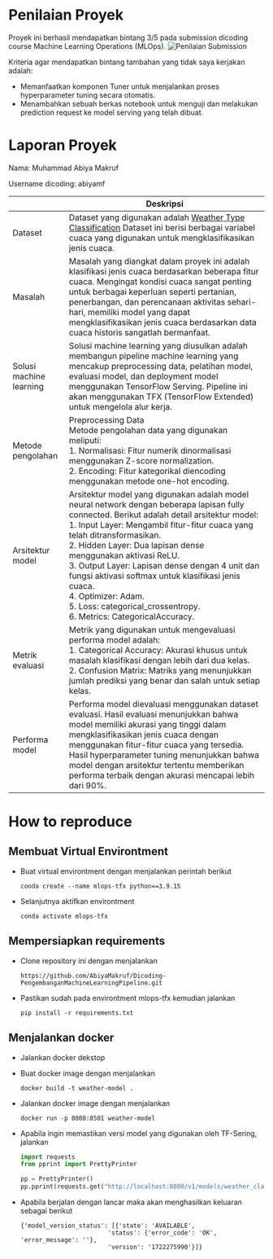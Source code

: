 # Penilaian Proyek
Proyek ini berhasil mendapatkan bintang 3/5 pada submission dicoding course Machine Learning Operations (MLOps).
![Penilaian Submission](https://raw.githubusercontent.com/AbiyaMakruf/Dicoding-PengembanganMachineLearningPipeline/main/image/nilai.png)

Kriteria agar mendapatkan bintang tambahan yang tidak saya kerjakan adalah: 
- Memanfaatkan komponen Tuner untuk menjalankan proses hyperparameter tuning secara otomatis.
- Menambahkan sebuah berkas notebook untuk menguji dan melakukan prediction request ke model serving yang telah dibuat.

# Laporan Proyek
Nama: Muhammad Abiya Makruf

Username dicoding: abiyamf

| | Deskripsi |
| ----------- | ----------- |
| Dataset |Dataset yang digunakan adalah [Weather Type Classification](https://www.kaggle.com/datasets/nikhil7280/weather-type-classification/data) Dataset ini berisi berbagai variabel cuaca yang digunakan untuk mengklasifikasikan jenis cuaca.|
| Masalah | Masalah yang diangkat dalam proyek ini adalah klasifikasi jenis cuaca berdasarkan beberapa fitur cuaca. Mengingat kondisi cuaca sangat penting untuk berbagai keperluan seperti pertanian, penerbangan, dan perencanaan aktivitas sehari-hari, memiliki model yang dapat mengklasifikasikan jenis cuaca berdasarkan data cuaca historis sangatlah bermanfaat. |
| Solusi machine learning | Solusi machine learning yang diusulkan adalah membangun pipeline machine learning yang mencakup preprocessing data, pelatihan model, evaluasi model, dan deployment model menggunakan TensorFlow Serving. Pipeline ini akan menggunakan TFX (TensorFlow Extended) untuk mengelola alur kerja. |
| Metode pengolahan | Preprocessing Data <br> Metode pengolahan data yang digunakan meliputi: <br> 1. Normalisasi: Fitur numerik dinormalisasi menggunakan Z-score normalization. <br> 2. Encoding: Fitur kategorikal diencoding menggunakan metode one-hot encoding. |
| Arsitektur model | Arsitektur model yang digunakan adalah model neural network dengan beberapa lapisan fully connected. Berikut adalah detail arsitektur model: <br> 1. Input Layer: Mengambil fitur-fitur cuaca yang telah ditransformasikan. <br> 2. Hidden Layer: Dua lapisan dense menggunakan aktivasi ReLU. <br> 3. Output Layer: Lapisan dense dengan 4 unit dan fungsi aktivasi softmax untuk klasifikasi jenis cuaca. <br> 4. Optimizer: Adam. <br> 5. Loss: categorical_crossentropy. <br> 6. Metrics: CategoricalAccuracy. |
| Metrik evaluasi | Metrik yang digunakan untuk mengevaluasi performa model adalah: <br> 1. Categorical Accuracy: Akurasi khusus untuk masalah klasifikasi dengan lebih dari dua kelas. <br> 2. Confusion Matrix: Matriks yang menunjukkan jumlah prediksi yang benar dan salah untuk setiap kelas. |
| Performa model | Performa model dievaluasi menggunakan dataset evaluasi. Hasil evaluasi menunjukkan bahwa model memiliki akurasi yang tinggi dalam mengklasifikasikan jenis cuaca dengan menggunakan fitur-fitur cuaca yang tersedia. Hasil hyperparameter tuning menunjukkan bahwa model dengan arsitektur tertentu memberikan performa terbaik dengan akurasi mencapai lebih dari 90%. |

# How to reproduce
## Membuat Virtual Environtment

- Buat virtual environtment dengan menjalankan perintah berikut 

    ```
    conda create --name mlops-tfx python==3.9.15
    ```

- Selanjutnya aktifkan environtment 

    ```
    conda activate mlops-tfx
    ```

## Mempersiapkan requirements
- Clone repository ini dengan menjalankan 

    ```
    https://github.com/AbiyaMakruf/Dicoding-PengembanganMachineLearningPipeline.git
    ```

- Pastikan sudah pada environtment mlops-tfx kemudian jalankan 

    ```
    pip install -r requirements.txt
    ```

## Menjalankan docker
- Jalankan docker dekstop

- Buat docker image dengan menjalankan
    ```
    docker build -t weather-model .
    ```

- Jalankan docker image dengan menjalankan
    ```
    docker run -p 8080:8501 weather-model
    ```

- Apabila ingin memastikan versi model yang digunakan oleh TF-Sering, jalankan 
    ```python
    import requests
    from pprint import PrettyPrinter
    
    pp = PrettyPrinter()
    pp.pprint(requests.get("http://localhost:8080/v1/models/weather_classification_model").json())
    ```

- Apabila berjalan dengan lancar maka akan menghasilkan keluaran sebagai berikut
    ```
    {'model_version_status': [{'state': 'AVAILABLE',
                            'status': {'error_code': 'OK', 'error_message': ''},
                            'version': '1722275990'}]}
    ```
